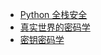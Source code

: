 +   [Python 全栈安全](docs/flstk-py-sec/README.md)
+   [真实世界的密码学](docs/rlwd-crpt/README.md)
+   [密钥密码学](docs/scrk-crpt/README.md)